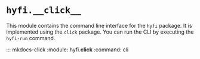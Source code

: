 # `hyfi.__click__`

This module contains the command line interface for the `hyfi` package. It is implemented using the `click` package. You can run the CLI by executing the `hyfi-run` command.

::: mkdocs-click
    :module: hyfi.__click__
    :command: cli
